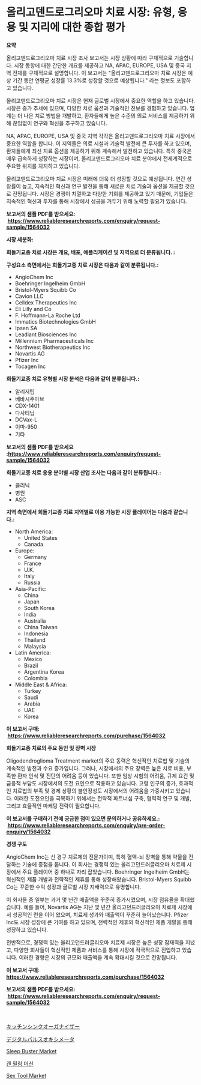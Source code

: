 <p><h1>올리고덴드로그리오마 치료 시장: 유형, 응용 및 지리에 대한 종합 평가</h1></p><p><strong>요약</strong></p>
<p><p>올리고덴드로그리오마 치료 시장 조사 보고서는 시장 상황에 따라 구체적으로 기술합니다. 시장 동향에 대한 간단한 개요를 제공하고 NA, APAC, EUROPE, USA 및 중국 지역 전체를 구체적으로 설명합니다. 이 보고서는 "올리고덴드로그리오마 치료 시장은 예상 기간 동안 연평균 성장률 13.3%로 성장할 것으로 예상됩니다." 라는 정보도 포함하고 있습니다. </p><p>올리고덴드로그리오마 치료 시장은 현재 글로벌 시장에서 중요한 역할을 하고 있습니다. 시장은 증가 추세에 있으며, 다양한 치료 옵션과 기술적인 진보를 경험하고 있습니다. 업계는 더 나은 치료 방법을 개발하고, 환자들에게 높은 수준의 의료 서비스를 제공하기 위해 끊임없이 연구와 혁신을 추구하고 있습니다. </p><p>NA, APAC, EUROPE, USA 및 중국 지역 각각은 올리고덴드로그리오마 치료 시장에서 중요한 역할을 합니다. 이 지역들은 의료 시설과 기술적 발전에 큰 투자를 하고 있으며, 환자들에게 최신 치료 옵션을 제공하기 위해 계속해서 발전하고 있습니다. 특히 중국은 매우 급속하게 성장하는 시장이며, 올리고덴드로그리오마 치료 분야에서 전세계적으로 주요한 위치를 차지하고 있습니다. </p><p>올리고덴드로그리오마 치료 시장은 미래에 더욱 더 성장할 것으로 예상됩니다. 연간 성장률이 높고, 지속적인 혁신과 연구 발전을 통해 새로운 치료 기술과 옵션을 제공할 것으로 전망됩니다. 시장은 경쟁이 치열하고 다양한 기회를 제공하고 있기 때문에, 기업들은 지속적인 혁신과 투자를 통해 시장에서 성공을 거두기 위해 노력할 필요가 있습니다.</p></p>
<p><strong>보고서의 샘플 PDF를 받으세요: &nbsp;<a href="https://www.reliableresearchreports.com/enquiry/request-sample/1564032">https://www.reliableresearchreports.com/enquiry/request-sample/1564032</a></strong></p>
<p><strong>시장 세분화:</strong></p>
<p><strong> 희돌기교종 치료 시장은 개요, 배포, 애플리케이션 및 지역으로 더 분류됩니다. :</strong></p>
<p><strong>구성요소 측면에서는 희돌기교종 치료 시장은 다음과 같이 분류됩니다.:</strong></p>
<p><ul><li>AngioChem Inc</li><li>Boehringer Ingelheim GmbH</li><li>Bristol-Myers Squibb Co</li><li>Cavion LLC</li><li>Celldex Therapeutics Inc</li><li>Eli Lilly and Co</li><li>F. Hoffmann-La Roche Ltd</li><li>Immatics Biotechnologies GmbH</li><li>Ipsen SA</li><li>Leadiant Biosciences Inc</li><li>Millennium Pharmaceuticals Inc</li><li>Northwest Biotherapeutics Inc</li><li>Novartis AG</li><li>Pfizer Inc</li><li>Tocagen Inc</li></ul></p>
<p><strong> 희돌기교종 치료 유형별 시장 분석은 다음과 같이 분류됩니다.:</strong></p>
<p><ul><li>알리저팁</li><li>베바시주마브</li><li>CDX-1401</li><li>다사티닙</li><li>DCVax-L</li><li>이마-950</li><li>기타</li></ul></p>
<p><strong>보고서의 샘플 PDF를 받으세요 :<a href="https://www.reliableresearchreports.com/enquiry/request-sample/1564032">https://www.reliableresearchreports.com/enquiry/request-sample/1564032</a></strong></p>
<p><strong> 희돌기교종 치료 응용 분야별 시장 산업 조사는 다음과 같이 분류됩니다.:</strong></p>
<p><ul><li>클리닉</li><li>병원</li><li>ASC</li></ul></p>
<p><strong>지역 측면에서 희돌기교종 치료 지역별로 이용 가능한 시장 플레이어는 다음과 같습니다.:</strong></p>
<p><ul>
    <li>
        North America:
        <ul>
            <li>United States</li>
            <li>Canada</li>
        </ul>
    </li>
    <li>
        Europe:
        <ul>
            <li>Germany</li>
            <li>France</li>
            <li>U.K.</li>
            <li>Italy</li>
            <li>Russia</li>
        </ul>
    </li>
    <li>
        Asia-Pacific:
        <ul>
            <li>China</li>
            <li>Japan</li>
            <li>South Korea</li>
            <li>India</li>
            <li>Australia</li>
            <li>China Taiwan</li>
            <li>Indonesia</li>
            <li>Thailand</li>
            <li>Malaysia</li>
        </ul>
    </li>
    <li>
        Latin America:
        <ul>
            <li>Mexico</li>
            <li>Brazil</li>
            <li>Argentina Korea</li>
            <li>Colombia</li>
        </ul>
    </li>
    <li>
        Middle East & Africa:
        <ul>
            <li>Turkey</li>
            <li>Saudi</li>
            <li>Arabia</li>
            <li>UAE</li>
            <li>Korea</li>
        </ul>
    </li>
    </ul></p>
<p><strong>이 보고서 구매: &nbsp;<a href="https://www.reliableresearchreports.com/purchase/1564032">https://www.reliableresearchreports.com/purchase/1564032</a></strong></p>
<p><strong>희돌기교종 치료의 주요 동인 및 장벽 시장</strong></p>
<p><p>Oligodendroglioma Treatment market의 주요 동력은 혁신적인 치료법 및 기술의 계속적인 발전과 수요 증가입니다. 그러나, 시장에서의 주요 장벽은 높은 치료 비용, 부족한 환자 인식 및 진단의 어려움 등이 있습니다. 또한 임상 시험의 어려움, 규제 요건 및 금융적 부담도 시장에서의 도전 요인으로 작용하고 있습니다. 고령 인구의 증가, 효과적인 치료법의 부족 및 경제 상황의 불안정성도 시장에서의 어려움을 가중시키고 있습니다. 이러한 도전요인을 극복하기 위해서는 전략적 파트너십 구축, 협력적 연구 및 개발, 그리고 효율적인 마케팅 전략이 필요합니다.</p></p>
<p><strong>이 보고서를 구매하기 전에 궁금한 점이 있으면 문의하거나 공유하세요.: &nbsp;<a href="https://www.reliableresearchreports.com/enquiry/pre-order-enquiry/1564032">https://www.reliableresearchreports.com/enquiry/pre-order-enquiry/1564032</a></strong></p>
<p><strong>경쟁 구도</strong></p>
<p><p>AngioChem Inc는 신 경구 치료제의 전문가이며, 특히 혈액-뇌 장벽을 통해 약물을 전달하는 기술에 중점을 둡니다. 이 회사는 경쟁력 있는 올리고던드러글리오마 치료제 시장에서 주요 플레이어 중 하나로 자리 잡았습니다. Boehringer Ingelheim GmbH는 혁신적인 제품 개발과 전략적인 제휴를 통해 성장해왔습니다. Bristol-Myers Squibb Co는 꾸준한 수익 성장과 글로벌 시장 지배력으로 유명합니다.</p><p>이 회사들 중 일부는 과거 몇 년간 매출액을 꾸준히 증가시켰으며, 시장 점유율을 확대했습니다. 예를 들어, Novartis AG는 지난 몇 년간 올리고던드러글리오마 치료제 시장에서 성공적인 런을 이어 왔으며, 치료제 성과와 매출액이 꾸준히 늘어났습니다. Pfizer Inc도 시장 성장에 큰 기여를 하고 있으며, 전략적인 제휴와 혁신적인 제품 개발을 통해 성장하고 있습니다.</p><p>전반적으로, 경쟁력 있는 올리고던드러글리오마 치료제 시장은 높은 성장 잠재력을 지녔고, 다양한 회사들이 혁신적인 제품과 서비스를 통해 시장에 적극적으로 진입하고 있습니다. 이러한 경향은 시장의 규모와 매출액을 계속 확대시킬 것으로 전망됩니다.</p></p>
<p><strong>이 보고서 구매: &nbsp; <a href="https://www.reliableresearchreports.com/purchase/1564032">https://www.reliableresearchreports.com/purchase/1564032</a></strong></p>
<p><strong>보고서의 샘플 PDF를 받으세요: &nbsp;<a href="https://www.reliableresearchreports.com/enquiry/request-sample/1564032">https://www.reliableresearchreports.com/enquiry/request-sample/1564032</a></strong><strong></strong></p>
<p>&nbsp;</p>
<p><p><a href="https://github.com/bevdtkn4419963/Market-Research-Report-List-1/blob/main/64884676996.md">キッチンシンクオーガナイザー</a></p><p><a href="https://github.com/MosesSpinka1914/Market-Research-Report-List-1/blob/main/10912096997.md">デジタルパルスオキシメータ</a></p><p><a href="https://issuu.com/reportprime-2/docs/sleep-buster-market-size-2030.pptx">Sleep Buster Market</a></p><p><a href="https://medium.com/@jerrodhilll68/%ED%95%84%EB%A7%81-%EA%B8%B0%EA%B3%84-%EC%8B%9C%EC%9E%A5-%EC%A0%90%EC%9C%A0%EC%9C%A8-%EC%A7%84%ED%99%94-%EB%B0%8F-%EC%8B%9C%EC%9E%A5-%EC%84%B1%EC%9E%A5-%ED%8A%B8%EB%A0%8C%EB%93%9C-2024%EB%85%84-2031%EB%85%84-bc5ebadf8e68">캔 필링 머신</a></p><p><a href="https://github.com/prosalinda88/Market-Research-Report-List-3/blob/main/sex-tool-market.md">Sex Tool Market</a></p></p>